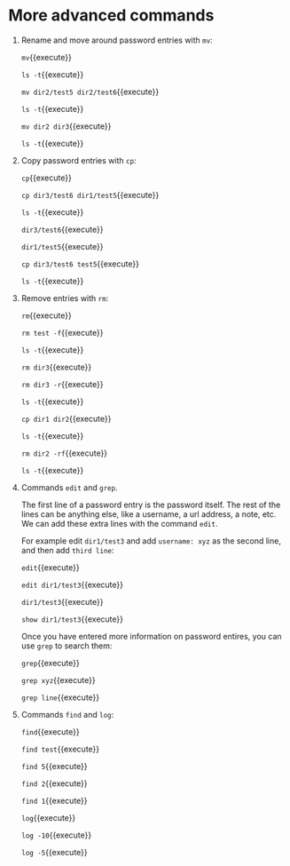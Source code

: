 # More advanced commands

1. Rename and move around password entries with `mv`:
   
   `mv`{{execute}}
   
   `ls -t`{{execute}}
   
   `mv dir2/test5 dir2/test6`{{execute}}
   
   `ls -t`{{execute}}
   
   `mv dir2 dir3`{{execute}}
   
   `ls -t`{{execute}}
   
2. Copy password entries with `cp`:
   
   `cp`{{execute}}
   
   `cp dir3/test6 dir1/test5`{{execute}}
   
   `ls -t`{{execute}}
   
   `dir3/test6`{{execute}}
   
   `dir1/test5`{{execute}}
   
   `cp dir3/test6 test5`{{execute}}
   
   `ls -t`{{execute}}
   
3. Remove entries with `rm`:
   
   `rm`{{execute}}
   
   `rm test -f`{{execute}}
   
   `ls -t`{{execute}}
   
   `rm dir3`{{execute}}
   
   `rm dir3 -r`{{execute}}
   
   `ls -t`{{execute}}
   
   `cp dir1 dir2`{{execute}}
   
   `ls -t`{{execute}}
   
   `rm dir2 -rf`{{execute}}
   
   `ls -t`{{execute}}

4. Commands `edit` and `grep`.

   The first line of a password entry is the password itself. The rest
   of the lines can be anything else, like a username, a url address,
   a note, etc. We can add these extra lines with the command `edit`.
   
   For example edit `dir1/test3` and add `username: xyz` as the second
   line, and then add `third line`:
   
   `edit`{{execute}}
   
   `edit dir1/test3`{{execute}}
   
   `dir1/test3`{{execute}}

   `show dir1/test3`{{execute}}

   Once you have entered more information on password entires, you can
   use `grep` to search them:
   
   `grep`{{execute}}
   
   `grep xyz`{{execute}}
   
   `grep line`{{execute}}

5. Commands `find` and `log`:

   `find`{{execute}}
   
   `find test`{{execute}}
   
   `find 5`{{execute}}
   
   `find 2`{{execute}}
   
   `find 1`{{execute}}
   
   `log`{{execute}}
   
   `log -10`{{execute}}
   
   `log -5`{{execute}}
